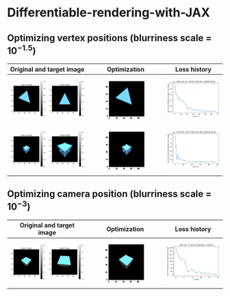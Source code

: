 # Differentiable-rendering-with-JAX

## Optimizing vertex positions (blurriness scale = $10^{-1.5}$)

| Original and target image |  Optimization |  Loss history |
:-------------------------:|:-------------------------:|:-------------------------:
![alt-text](fig/triangle_mesh/triangle_mesh.png)  |  ![alt-text](fig/triangle_mesh/triangle-gaussian-mesh.gif)  |  ![alt-text](fig/triangle_mesh/triangle_mesh_loss.png)
![alt-text](fig/cube_mesh/cube_mesh.png)  |  ![alt-text](fig/cube_mesh/cube-gaussian-mesh.gif)  |  ![alt-text](fig/cube_mesh/cube_mesh_loss.png)

## Optimizing camera position (blurriness scale = $10^{-3}$)

| Original and target image |  Optimization |  Loss history |
:-------------------------:|:-------------------------:|:-------------------------:
![alt-text](fig/cube_camera/cube_camera.png)  |  ![alt-text](fig/cube_camera/cube-gaussian-1e-3.gif)  |  ![alt-text](fig/cube_camera/cube_camera_loss.png)